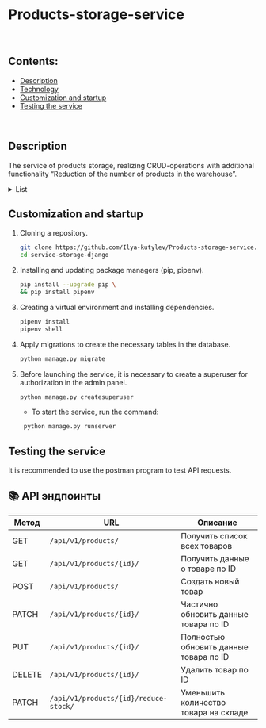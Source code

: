 # Products-storage-service

<br>

## Contents:
- [Description](#description)
- [Technology](#technology)
- [Customization and startup](#customization-and-startup)
- [Testing the service](#testing-the-service)
<br>


## Description

The service of products storage, realizing CRUD-operations with additional functionality “Reduction of the number of products in the warehouse”.


<details><summary>List</summary>

**Programming languages, libraries and modules:**

[![Python](https://img.shields.io/badge/Python-3.12-blue?logo=python)](https://www.python.org/)

**Framework, extensions and libraries:**

[![Django](https://img.shields.io/badge/Django-v5.1.2-blue?logo=Django)](https://www.djangoproject.com/)

**Databases**

[![PostgreSQL](https://img.shields.io/badge/-PostgreSQL-464646?logo=PostgreSQL)](https://www.postgresql.org/)

[⬆️Contents](#contents)

</details>


## Customization and startup

1. Cloning a repository.
    ```bash
   git clone https://github.com/Ilya-kutylev/Products-storage-service.git
   cd service-storage-django
   ```
2. Installing and updating package managers (pip, pipenv).
    ```bash
   pip install --upgrade pip \
   && pip install pipenv
    ```
3. Creating a virtual environment and installing dependencies.
    ```bash
   pipenv install
   pipenv shell
    ```
4. Apply migrations to create the necessary tables in the database.
    ```bash
    python manage.py migrate
    ```
5. Before launching the service, it is necessary to create a superuser for authorization in the admin panel.
    ```bash
    python manage.py createsuperuser
    ```
   - To start the service, run the command:
   ```bash
    python manage.py runserver
   ```
   

## Testing the service

It is recommended to use the postman program to test API requests.

## 📚 API эндпоинты

| Метод  | URL                                  | Описание                                |
|--------|--------------------------------------|-----------------------------------------|
| GET    | `/api/v1/products/`                  | Получить список всех товаров            |
| GET    | `/api/v1/products/{id}/`             | Получить данные о товаре по ID          |
| POST   | `/api/v1/products/`                  | Создать новый товар                     |
| PATCH  | `/api/v1/products/{id}/`             | Частично обновить данные товара по ID   |
| PUT    | `/api/v1/products/{id}/`             | Полностью обновить данные товара по ID  |
| DELETE | `/api/v1/products/{id}/`             | Удалить товар по ID                     |
| PATCH  | `/api/v1/products/{id}/reduce-stock/`| Уменьшить количество товара на складе   |
